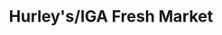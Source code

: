 ---
title: "Hurley's/IGA Fresh Market"
url: /north-towanda/hurleys-iga-fresh-market/
shop: Supermarkt
---